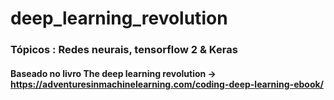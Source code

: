 # deep_learning_revolution
### Tópicos : Redes neurais, tensorflow 2 & Keras

#### Baseado no livro The deep learning revolution -> https://adventuresinmachinelearning.com/coding-deep-learning-ebook/
